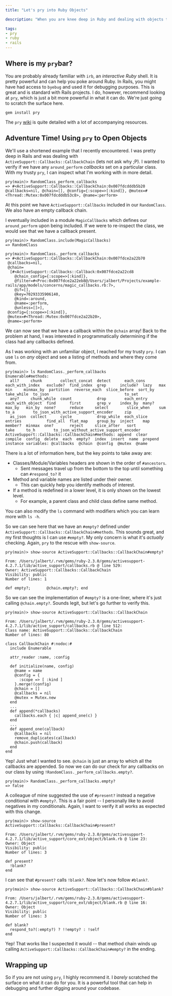 ```yaml
---
title: "Let's pry into Ruby Objects"

description: "When you are knee deep in Ruby and dealing with objects that you never created it's sometimes a little daunting to trace everything back and figure it all out. Luckly there are a couple techniques in Ruby that can aid you. In particular, pry is an extreamly powerful tool that you should have in your toolbox."

tags:
- pry
- ruby
- rails
---
```


## Where is my `pry`bar?
You are probably already familiar with `irb`, an _interactive Ruby_ shell. It is pretty powerful and can help you poke around Ruby. In Rails, you might have had access to `byebug` and used it for debugging purposes. This is great and is standard with Rails projects. I do, however, recommend looking at `pry`, which is just a bit more powerful in what it can do. We're just going to scratch the surface here.

```
gem install pry
```

The `pry` [wiki](https://github.com/pry/pry/wiki) is quite detailed with a lot of accompanying resources.

## Adventure Time! Using `pry` to Open Objects
We'll use a shortened example that I recently encountered. I was pretty deep in Rails and was dealing with `ActiveSupport::Callbacks::CallbackChain` (lets not ask why ;P). I wanted to verify if we have any `around_perform` _callbacks_ set on a particular class. With my trusty `pry`, I can inspect what I'm working with in more detail.

```
pry(main)> RandomClass_perform_callbacks
=> #<ActiveSupport::Callbacks::CallbackChain:0x007fdcdddb5b20 @callbacks=nil, @chain=[], @config={:scope=>[:kind]}, @mutex=#<Thread::Mutex:0x007fdcdddb53c8>, @name=:perform>
```

At this point we have `ActiveSupport::Callbacks` included in our `RandomClass`. We also have an empty callback chain.

I eventually included in a module `MagicCallbacks` which defines our `around_perform` upon being included. If we were to re-inspect the class, we would see that we have a callback present.

```
pry(main)> RandomClass.include(MagicCallbacks)
=> RandomClass

pry(main)> RandomClass._perform_callbacks
=> #<ActiveSupport::Callbacks::CallbackChain:0x007fdce2a22b70
 @callbacks=nil,
 @chain=
  [#<ActiveSupport::Callbacks::Callback:0x007fdce2a22cd8
    @chain_config={:scope=>[:kind]},
    @filter=#<Proc:0x007fdce2a22eb8@/Users/jalbert/Projects/example-rails/app/models/concerns/magic_callbacks.rb:7>,
    @if=[],
    @key=70293335906140,
    @kind=:around,
    @name=:perform,
    @unless=[]>],
 @config={:scope=>[:kind]},
 @mutex=#<Thread::Mutex:0x007fdce2a22b20>,
 @name=:perform>
```

We can now see that we have a callback within the `@chain` array! Back to the problem at hand, I was interested in programmatically determining if the class had any callbacks defined.

As I was working with an unfamiliar object, I reached for my trusty `pry`. I can use `ls` on _any_ object and see a listing of methods and where they come from.

```
pry(main)> ls RandomClass._perform_callbacks
Enumerable#methods:
  all?     chunk        collect_concat  detect      each_cons   each_with_index   exclude?  find_index  grep      include?  lazy   max      min     minmax_by  partition  reverse_each  slice_before  sort_by  take_while  to_json                                 to_set
  any?     chunk_while  count           drop        each_entry  each_with_object  find      first       grep_v    index_by  many?  max_by   min_by  none?      reduce     select        slice_when    sum      to_a        to_json_with_active_support_encoder     zip
  as_json  collect      cycle           drop_while  each_slice  entries           find_all  flat_map    group_by  inject    map    member?  minmax  one?       reject     slice_after   sort          take     to_h        to_json_without_active_support_encoder
ActiveSupport::Callbacks::CallbackChain#methods: append  clear  compile  config  delete  each  empty?  index  insert  name  prepend
instance variables: @callbacks  @chain  @config  @mutex  @name
```

There is a lot of information here, but the key points to take away are:

* Classes/Module/Variables headers are shown in the order of `#ancestors`.
  * Sent messages travel up from the bottom to the top until something can `#respond_to?` it
* Method and variable names are listed under their owner.
  * This can quickly help you identify methods of interest.
* If a method is redefined in a lower level, it is only shown on the lowest level.
  * For example, a parent class and child class define same method.

You can also modify the `ls` command with modifiers which you can learn more with `ls -h`.

So we can see here that we have an `#empty?` defined under `ActiveSupport::Callbacks::CallbackChain#methods`. This sounds great, and my first thoughts is I can use `#empty?`. My only concern is what it's _actually_ checking. Again, `pry` to the rescue with `show-source`.

```
pry(main)> show-source ActiveSupport::Callbacks::CallbackChain#empty?

From: /Users/jalbert/.rvm/gems/ruby-2.3.0/gems/activesupport-4.2.7.1/lib/active_support/callbacks.rb @ line 529:
Owner: ActiveSupport::Callbacks::CallbackChain
Visibility: public
Number of lines: 1

def empty?;       @chain.empty?; end
```

So we can see the implementation of `#empty?` is a one-liner, where it's just calling `@chain.empty?`. Sounds legit, but let's go further to verify this.

```
pry(main)> show-source ActiveSupport::Callbacks::CallbackChain

From: /Users/jalbert/.rvm/gems/ruby-2.3.0/gems/activesupport-4.2.7.1/lib/active_support/callbacks.rb @ line 512:
Class name: ActiveSupport::Callbacks::CallbackChain
Number of lines: 80

class CallbackChain #:nodoc:#
  include Enumerable

  attr_reader :name, :config

  def initialize(name, config)
    @name = name
    @config = {
      :scope => [ :kind ]
    }.merge!(config)
    @chain = []
    @callbacks = nil
    @mutex = Mutex.new
  end
  ...
  def append(*callbacks)
    callbacks.each { |c| append_one(c) }
  end
  ...
  def append_one(callback)
    @callbacks = nil
    remove_duplicates(callback)
    @chain.push(callback)
  end
end
```

Yep! Just what I wanted to see. `@chain` is just an array to which all the callbacks are appended. So now we can do our check for any callbacks on our class by using `!RandomClass._perform_callbacks.empty?`.

```
pry(main)> RandomClass._perform_callbacks.empty?
=> false
```

A colleague of mine suggested the use of `#present?` instead a negative conditional with `#empty?`. This is a fair point -- I personally like to avoid negatives in my conditionals. Again, I want to verify it all works as expected with this change.

```
pry(main)> show-source ActiveSupport::Callbacks::CallbackChain#present?

From: /Users/jalbert/.rvm/gems/ruby-2.3.0/gems/activesupport-4.2.7.1/lib/active_support/core_ext/object/blank.rb @ line 23:
Owner: Object
Visibility: public
Number of lines: 3

def present?
  !blank?
end
```

I can see that `#present?` calls `!blank?`. Now let's now follow `#blank?`.

```
pry(main)> show-source ActiveSupport::Callbacks::CallbackChain#blank?

From: /Users/jalbert/.rvm/gems/ruby-2.3.0/gems/activesupport-4.2.7.1/lib/active_support/core_ext/object/blank.rb @ line 16:
Owner: Object
Visibility: public
Number of lines: 3

def blank?
  respond_to?(:empty?) ? !!empty? : !self
end
```

Yep! That works like I suspected it would -- that method chain winds up calling `ActiveSupport::Callbacks::CallbackChain#empty?` in the ending.

## Wrapping up

So if you are not using `pry`, I highly recommend it. I _barely_ scratched the surface on what it can do for you. It is a powerful tool that can help in debugging and further digging around your codebase.
